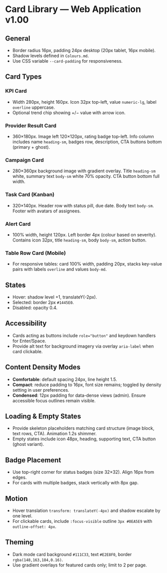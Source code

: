 # Card Library — Web Application v1.00

## General
- Border radius 16px, padding 24px desktop (20px tablet, 16px mobile).
- Shadow levels defined in `Colours.md`.
- Use CSS variable `--card-padding` for responsiveness.

## Card Types
### KPI Card
- Width 280px, height 160px. Icon 32px top-left, value `numeric-lg`, label `overline` uppercase.
- Optional trend chip showing +/− value with arrow icon.

### Provider Result Card
- 360×180px. Image left 120×120px, rating badge top-left. Info column includes name `heading-sm`, badges row, description, CTA buttons bottom (primary + ghost).

### Campaign Card
- 280×360px background image with gradient overlay. Title `heading-sm` white, summary text `body-sm` white 70% opacity. CTA button bottom full width.

### Task Card (Kanban)
- 320×140px. Header row with status pill, due date. Body text `body-sm`. Footer with avatars of assignees.

### Alert Card
- 100% width, height 120px. Left border 4px (colour based on severity). Contains icon 32px, title `heading-sm`, body `body-sm`, action button.

### Table Row Card (Mobile)
- For responsive tables: card 100% width, padding 20px, stacks key-value pairs with labels `overline` and values `body-md`.

## States
- Hover: shadow level +1, translateY(-2px).
- Selected: border 2px `#1445E0`.
- Disabled: opacity 0.4.

## Accessibility
- Cards acting as buttons include `role="button"` and keydown handlers for Enter/Space.
- Provide alt text for background imagery via overlay `aria-label` when card clickable.

## Content Density Modes
- **Comfortable**: default spacing 24px, line height 1.5.
- **Compact**: reduce padding to 16px, font size remains; toggled by density setting in user preferences.
- **Condensed**: 12px padding for data-dense views (admin). Ensure accessible focus outlines remain visible.

## Loading & Empty States
- Provide skeleton placeholders matching card structure (image block, text rows, CTA). Animation 1.2s shimmer.
- Empty states include icon 48px, heading, supporting text, CTA button (ghost variant).

## Badge Placement
- Use top-right corner for status badges (size 32×32). Align 16px from edges.
- For cards with multiple badges, stack vertically with 8px gap.

## Motion
- Hover translation `transform: translateY(-4px)` and shadow escalate by one level.
- For clickable cards, include `:focus-visible` outline `3px #0EA5E9` with `outline-offset: 4px`.

## Theming
- Dark mode card background `#111C33`, text `#E2E8F0`, border `rgba(148,163,184,0.16)`.
- Use gradient overlays for featured cards only; limit to 2 per page.
